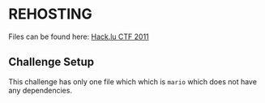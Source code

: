 # REHOSTING

Files can be found here: [Hack.lu CTF 2011](https://shell-storm.org/repo/CTF/Hacklu-2011/Other/Scotty's%20last%20signal%20(100)/)

## Challenge Setup
This challenge has only one file which which is `mario` which does not have any dependencies.
